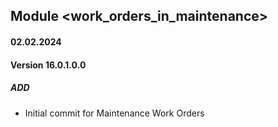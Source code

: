 ## Module <work_orders_in_maintenance>

#### 02.02.2024
#### Version 16.0.1.0.0
##### ADD
- Initial commit for Maintenance Work Orders
